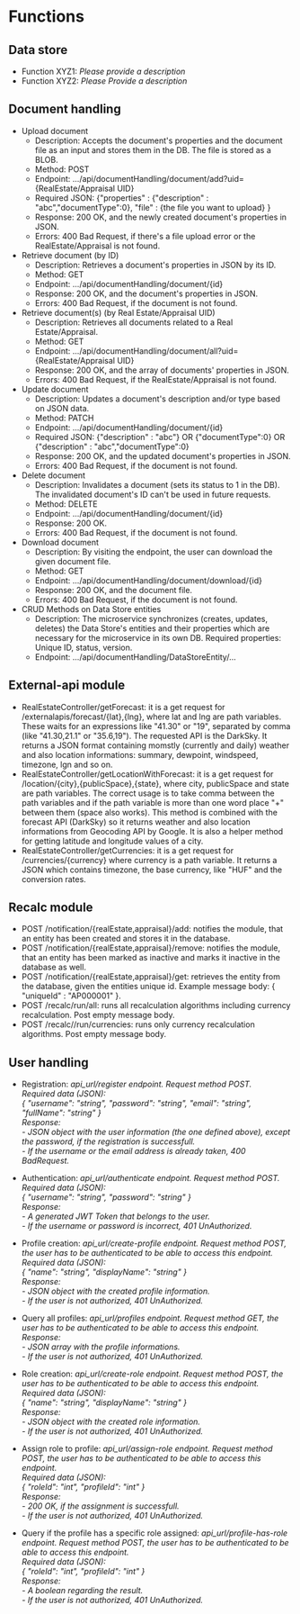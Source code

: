 # Functions

## Data store
- Function XYZ1: _Please provide a description_
- Function XYZ2: _Please Provide a description_


## Document handling
<ul>
  
<li>Upload document
  <ul>
    <li>Description: Accepts the document's properties and the document file as an input and stores them in the DB. The file is stored as a BLOB.</li>
    <li>Method: POST</li>
    <li>Endpoint: .../api/documentHandling/document/add?uid={RealEstate/Appraisal UID}</li>
    <li>Required JSON: {"properties" : {"description" : "abc","documentType":0}, "file" : {the file you want to upload} }</li>
    <li>Response: 200 OK, and the newly created document's properties in JSON.</li>
    <li>Errors: 400 Bad Request, if there's a file upload error or the RealEstate/Appraisal is not found.</li>
  </ul>
</li>

<li>Retrieve document (by ID)
  <ul>
    <li>Description: Retrieves a document's properties in JSON by its ID.</li>
    <li>Method: GET</li>
    <li>Endpoint: .../api/documentHandling/document/{id}</li>
    <li>Response: 200 OK, and the document's properties in JSON.</li>
    <li>Errors: 400 Bad Request, if the document is not found.</li>
  </ul>
</li>

<li>Retrieve document(s) (by Real Estate/Appraisal UID)
  <ul>
    <li>Description: Retrieves all documents related to a Real Estate/Appraisal.</li>
    <li>Method: GET</li>
    <li>Endpoint: .../api/documentHandling/document/all?uid={RealEstate/Appraisal UID}</li>
    <li>Response: 200 OK, and the array of documents' properties in JSON.</li>
    <li>Errors: 400 Bad Request, if the RealEstate/Appraisal is not found.</li>
  </ul>
</li>

<li>Update document
  <ul>
    <li>Description: Updates a document's description and/or type based on JSON data.</li>
    <li>Method: PATCH</li>
    <li>Endpoint: .../api/documentHandling/document/{id}</li>
    <li>Required JSON: {"description" : "abc"} OR {"documentType":0} OR {"description" : "abc","documentType":0}</li>
    <li>Response: 200 OK, and the updated document's properties in JSON.</li>
    <li>Errors: 400 Bad Request, if the document is not found.</li>
  </ul>
</li>

<li>Delete document
  <ul>
    <li>Description: Invalidates a document (sets its status to 1 in the DB). The invalidated document's ID can't be used in future requests.</li>
    <li>Method: DELETE</li>
    <li>Endpoint: .../api/documentHandling/document/{id}</li>
    <li>Response: 200 OK.</li>
    <li>Errors: 400 Bad Request, if the document is not found.</li>
  </ul>
</li>

<li>Download document
  <ul>
    <li>Description: By visiting the endpoint, the user can download the given document file.</li>
    <li>Method: GET</li>
    <li>Endpoint: .../api/documentHandling/document/download/{id}</li>
    <li>Response: 200 OK, and the document file.</li>
    <li>Errors: 400 Bad Request, if the document is not found.</li>
  </ul>
</li>

<li>CRUD Methods on Data Store entities
  <ul>
    <li>Description: The microservice synchronizes (creates, updates, deletes) the Data Store's entities and their properties which are necessary for the microservice in its own DB. Required properties: Unique ID, status, version.</li>
    <li>Endpoint: .../api/documentHandling/DataStoreEntity/...</li>
  </ul>
</li>

</ul>


## External-api module
- RealEstateController/getForecast: it is a get request for /externalapis/forecast/{lat},{lng}, where lat and lng are path variables. These waits for an expressions like "41.30" or "19", separated by comma (like "41.30,21.1" or "35.6,19"). The requested API is the DarkSky. It returns a JSON format containing momstly (currently and daily) weather and also location informations: summary, dewpoint, windspeed, timezone, lgn and so on. 
- RealEstateController/getLocationWithForecast: it is a get request for /location/{city},{publicSpace},{state}, where city, publicSpace and state are path variables. The correct usage is to take comma between the path variables and if the path variable is more than one word place "+" between them (space also works). This method is combined with the forecast API (DarkSky) so it returns weather and also location informations from Geocoding API by Google. It is also a helper method for getting latitude and longitude values of a city.
- RealEstateController/getCurrencies: it is a get request for /currencies/{currency} where currency is a path variable. It returns a JSON which contains timezone, the base currency, like "HUF" and the conversion rates.


## Recalc module
- POST /notification/{realEstate,appraisal}/add: notifies the module, that an entity has been created and stores it in the database.
- POST /notification/{realEstate,appraisal}/remove: notifies the module, that an entity has been marked as inactive and marks it inactive in the database as well.
- POST /notification/{realEstate,appraisal}/get: retrieves the entity from the database, given the entities unique id. Example message body: { "uniqueId" : "AP000001" }.
- POST /recalc/run/all: runs all recalculation algorithms including currency recalculation. Post empty message body.
- POST /recalc//run/currencies: runs only currency recalculation algorithms. Post empty message body.


## User handling
- Registration: _api_url/register endpoint. Request method POST. <br>Required data (JSON): <br>{ "username": "string", "password": "string", "email": "string", "fullName": "string" }<br>Response: <br>- JSON object with the user information (the one defined above), except the password, if the registration is successfull.<br>- If the username or the email address is already taken, 400 BadRequest._

- Authentication: _api_url/authenticate endpoint. Request method POST. <br>Required data (JSON): <br>{ "username": "string", "password": "string" }<br>Response: <br>- A generated JWT Token that belongs to the user.<br>- If the username or password is incorrect, 401 UnAuthorized._

- Profile creation: _api_url/create-profile endpoint. Request method POST, the user has to be authenticated to be able to access this endpoint. <br>Required data (JSON): <br>{ "name": "string", "displayName": "string" }<br>Response: <br>- JSON object with the created profile information.<br>- If the user is not authorized, 401 UnAuthorized._

- Query all profiles: _api_url/profiles endpoint. Request method GET, the user has to be authenticated to be able to access this endpoint. <br>Response: <br>- JSON array with the profile informations.<br>- If the user is not authorized, 401 UnAuthorized._

- Role creation: _api_url/create-role endpoint. Request method POST, the user has to be authenticated to be able to access this endpoint. <br>Required data (JSON): <br>{ "name": "string", "displayName": "string" }<br>Response: <br>- JSON object with the created role information.<br>- If the user is not authorized, 401 UnAuthorized._

- Assign role to profile: _api_url/assign-role endpoint. Request method POST, the user has to be authenticated to be able to access this endpoint. <br>Required data (JSON): <br>{ "roleId": "int", "profileId": "int" }<br>Response: <br>- 200 OK, if the assignment is successfull.<br>- If the user is not authorized, 401 UnAuthorized._

- Query if the profile has a specific role assigned: _api_url/profile-has-role endpoint. Request method POST, the user has to be authenticated to be able to access this endpoint. <br>Required data (JSON): <br>{ "roleId": "int", "profileId": "int" }<br>Response: <br>- A boolean regarding the result.<br>- If the user is not authorized, 401 UnAuthorized._
